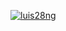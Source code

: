 [![luis28ng](https://circleci.com/gh/luis28ng/SSW_567_HW.svg?style=shield)](https://app.circleci.com/pipelines/github/luis28ng/SSW_567_HW?branch=HW05a_Mocking)

